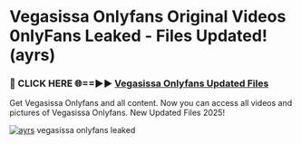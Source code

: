 # Vegasissa Onlyfans Original Videos 0nlyFans Leaked - Files Updated! (ayrs)

<h3>🔴 CLICK HERE 🌐==►► <a href="https://tinyurl.com/2jnfzry5" rel="nofollow">Vegasissa Onlyfans Updated Files</a></h3>

Get Vegasissa Onlyfans and all content. Now you can access all videos and pictures of Vegasissa Onlyfans. New Updated Files 2025!

[![ayrs](https://i.imgur.com/GyGTBgg.gif)](https://tinyurl.com/2jnfzry5)
vegasissa onlyfans leaked